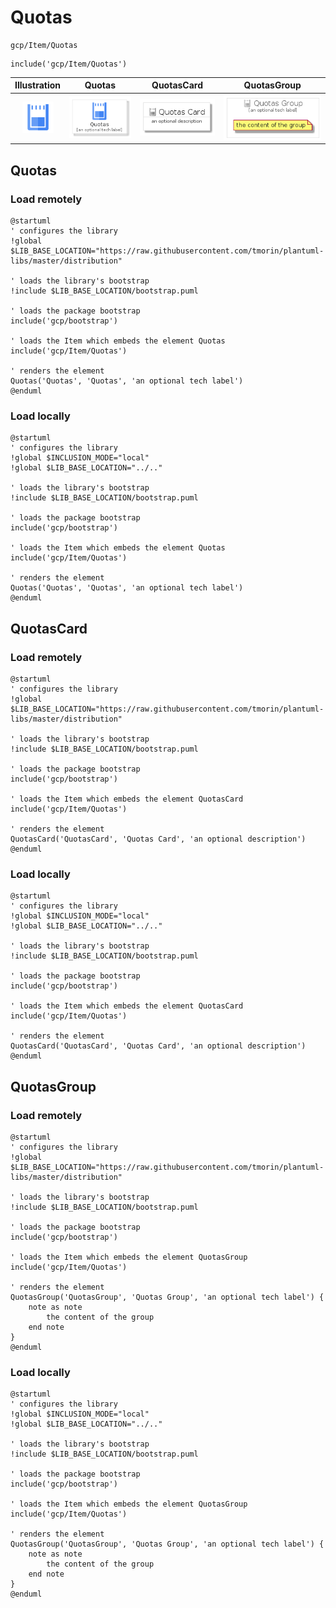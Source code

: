 # Quotas


```text
gcp/Item/Quotas
```

```text
include('gcp/Item/Quotas')
```



| Illustration | Quotas | QuotasCard | QuotasGroup |
| :---: | :---: | :---: | :---: |
| ![illustration for Illustration](../../gcp/Item/Quotas.png) | ![illustration for Quotas](../../gcp/Item/Quotas.Local.png) | ![illustration for QuotasCard](../../gcp/Item/QuotasCard.Local.png) | ![illustration for QuotasGroup](../../gcp/Item/QuotasGroup.Local.png) |




## Quotas

### Load remotely
```plantuml
@startuml
' configures the library
!global $LIB_BASE_LOCATION="https://raw.githubusercontent.com/tmorin/plantuml-libs/master/distribution"

' loads the library's bootstrap
!include $LIB_BASE_LOCATION/bootstrap.puml

' loads the package bootstrap
include('gcp/bootstrap')

' loads the Item which embeds the element Quotas
include('gcp/Item/Quotas')

' renders the element
Quotas('Quotas', 'Quotas', 'an optional tech label')
@enduml
```

### Load locally
```plantuml
@startuml
' configures the library
!global $INCLUSION_MODE="local"
!global $LIB_BASE_LOCATION="../.."

' loads the library's bootstrap
!include $LIB_BASE_LOCATION/bootstrap.puml

' loads the package bootstrap
include('gcp/bootstrap')

' loads the Item which embeds the element Quotas
include('gcp/Item/Quotas')

' renders the element
Quotas('Quotas', 'Quotas', 'an optional tech label')
@enduml
```

## QuotasCard

### Load remotely
```plantuml
@startuml
' configures the library
!global $LIB_BASE_LOCATION="https://raw.githubusercontent.com/tmorin/plantuml-libs/master/distribution"

' loads the library's bootstrap
!include $LIB_BASE_LOCATION/bootstrap.puml

' loads the package bootstrap
include('gcp/bootstrap')

' loads the Item which embeds the element QuotasCard
include('gcp/Item/Quotas')

' renders the element
QuotasCard('QuotasCard', 'Quotas Card', 'an optional description')
@enduml
```

### Load locally
```plantuml
@startuml
' configures the library
!global $INCLUSION_MODE="local"
!global $LIB_BASE_LOCATION="../.."

' loads the library's bootstrap
!include $LIB_BASE_LOCATION/bootstrap.puml

' loads the package bootstrap
include('gcp/bootstrap')

' loads the Item which embeds the element QuotasCard
include('gcp/Item/Quotas')

' renders the element
QuotasCard('QuotasCard', 'Quotas Card', 'an optional description')
@enduml
```

## QuotasGroup

### Load remotely
```plantuml
@startuml
' configures the library
!global $LIB_BASE_LOCATION="https://raw.githubusercontent.com/tmorin/plantuml-libs/master/distribution"

' loads the library's bootstrap
!include $LIB_BASE_LOCATION/bootstrap.puml

' loads the package bootstrap
include('gcp/bootstrap')

' loads the Item which embeds the element QuotasGroup
include('gcp/Item/Quotas')

' renders the element
QuotasGroup('QuotasGroup', 'Quotas Group', 'an optional tech label') {
    note as note
        the content of the group
    end note
}
@enduml
```

### Load locally
```plantuml
@startuml
' configures the library
!global $INCLUSION_MODE="local"
!global $LIB_BASE_LOCATION="../.."

' loads the library's bootstrap
!include $LIB_BASE_LOCATION/bootstrap.puml

' loads the package bootstrap
include('gcp/bootstrap')

' loads the Item which embeds the element QuotasGroup
include('gcp/Item/Quotas')

' renders the element
QuotasGroup('QuotasGroup', 'Quotas Group', 'an optional tech label') {
    note as note
        the content of the group
    end note
}
@enduml
```

